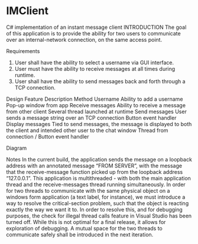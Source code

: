 # IMClient
C# implementation of an instant message client
INTRODUCTION
The goal of this application is to provide the ability for two users to communicate over an internal-network connection, on the same access point. 

Requirements
1. User shall have the ability to select a username via GUI interface.
2. User must have the ability to receive messages at all times during runtime.
3. User shall have the ability to send messages back and forth through a TCP connection.


Design
Feature
Description
Method
Username
Ability to add a username
Pop-up window from app
Receive messages
Ability to receive a message from other client
Several thread launched at runtime
Send messages
User sends a message string over an TCP connection
Button event handler
Display messages
Tied to send messages, the message is displayed to both the client and intended other user to the chat window
Thread from connection / Button event handler



Diagram



Notes
In the current build, the application sends the message on a loopback address with an annotated message “FROM SERVER”, with the message that the receive-message function picked up from the loopback address “127.0.0.1”. 
This application is multithreaded - with both the main application thread and the receive-messages thread running simultaneously. In order for two threads to communicate with the same physical object on a windows form application (a text label, for instance), we must introduce a way to resolve the critical-section problem, such that the object is reacting exactly the way we want it to. In order to resolve this, and for debugging purposes, the check for illegal thread calls feature in Visual Studio has been turned off. While this is not optimal for a final release, it allows for exploration of debugging. A mutual space for the two threads to communicate safely shall be introduced in the next iteration.  
